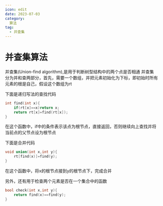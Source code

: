 ```yaml
---
icon: edit
date: 2023-07-03
category:
  算法
tag:
  - 并查集
---
```

# 并查集算法
并查集(Union-find algorithm),是用于判断树型结构中的两个点是否相通
并查集分为并和查两部分，首先，需要一个数组，并把元素初始化为下标，即初始时所有元素的根是自己，假设这个数组为rt

下面是递归写法的查找代码
```cpp
int find(int x){
    if(rt[x]==x)return x;
    return rt[x]=find(rt[x]); 
}
```
在这个函数中，if中的条件表示该点为根节点，直接返回，否则继续向上查找并将当前点的父节点设为根节点

下面是合并代码
```cpp
void union(int x,int y){
    rt[find(x)]=find(y);
}
```
在这个函数中，将x的根节点接到y的根节点下，完成合并

另外，还有用于检查两个元素是否在一个集合中的函数
```cpp
bool check(int x,int y){
    return find(x)==find(y);
}
```

